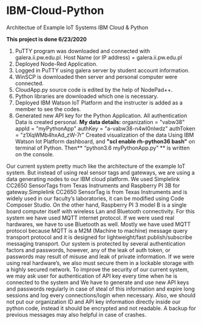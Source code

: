 # IBM-Cloud-Python
Architectue of Example IoT Systems IBM Cloud &amp; Python

**This project is done 6/23/2020**
1. PuTTY program was downloaded and connected with galera.ii.pw.edu.pl.
Host Name (or IP address) = galera.ii.pw.edu.pl
2. Deployed Node-Red Application.
3. Logged in PuTTY using galera server by student account information.
4. WinSCP is downloaded then server and personal computer were connected. 
5. CloudApp.py source code is edited by the help of NodePad++.
6. Python libraries are downloaded which one is necessary.
7. Deployed IBM Watson IoT Platform and the instructer is added as a member to see the codes. 
8. Generated new API key for the Python Application. 
All authentication Data is created personal.
**My data details:**
organization = "vabw38"
appId = "myPythonApp"
authKey = "a-vabw38-n4wl0nlwdz"
authToken = "z1XqWMb4hxAd_zW-7r"
Created visualization of the data Using IBM Watson Iot Platform dashboard, and **"scl enable rh-python36 bash"** on terminal of Python. Then** “python3.6 myPythonApp.py” ** is written on the console.


Our current system pretty much like the architecture of the example IoT system. But instead of using real sensor tags and gateways, we are using a data generating nodes to our IBM cloud platform. We used Simplelink CC2650 SensorTags from Texas Instruments and Raspberry PI 3B for gateway.Simplelink CC2650 SensorTag is from Texas Instruments and is widely used in our faculty’s laboratories, it can be modified using Code Composer Studio. On the other hand, Raspberry PI 3 model B is a single board computer itself with wireless Lan and Bluetooth connectivity. For this system we have used MQTT internet protocol. If we were used real hardwares, we have to use Bluetooth as well. Mostly we have used MQTT protocol because MQTT is a M2M (Machine to machine) message query transport protocol and it is designed for lightweight/fast publish/subscribe messaging transport. Our system is protected by several authentication factors and passwords, however, any of the leak of auth token, or passwords may result of misuse and leak of private information. If we were using real hardware’s, we also must secure them in a lockable storage with a highly secured network. To improve the security of our current system, we may ask user for authentication of API key every time when he is connected to the system and We have to generate and use new API keys and passwords regularly in case of steal of this information and expire long sessions and log every connections/login when necessary. Also, we should not put our organization ID and API key information directly inside our python code, instead it should be encrypted and not readable. A backup for previous messages may also helpful in case of crashes.
